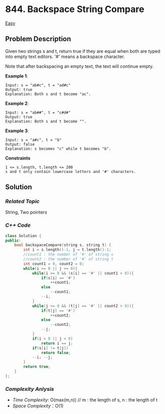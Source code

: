 # 844. Backspace String Compare
[Easy](https://leetcode.com/problems/backspace-string-compare/description/)

## Problem Description

Given two strings s and t, return true if they are equal when both are typed into empty text editors. '#' means a backspace character.

Note that after backspacing an empty text, the text will continue empty.


**Example 1**:
```
Input: s = "ab#c", t = "ad#c"
Output: true
Explanation: Both s and t become "ac".
```
**Example 2**:
```
Input: s = "ab##", t = "c#d#"
Output: true
Explanation: Both s and t become "".
```
**Example 3**:
```
Input: s = "a#c", t = "b"
Output: false
Explanation: s becomes "c" while t becomes "b".
```

**Constraints**
```
1 <= s.length, t.length <= 200
s and t only contain lowercase letters and '#' characters.
```

## Solution

### _Related Topic_
   String, Two pointers

### _C++ Code_
```cpp
class Solution {
public:
    bool backspaceCompare(string s, string t) {
        int i = s.length()-1, j = t.length()-1;
        //count1 : the number of '#' of string s 
        //count2 : the number of '#' of string t
        int count1 = 0, count2 = 0;
        while(i >= 0 || j >= 0){
            while(i >= 0 && (s[i] == '#' || count1 > 0)){
                if(s[i] == '#')
                    ++count1;
                else
                    --count1;
                --i;
            }
            while(j >= 0 && (t[j] == '#' || count2 > 0)){
                if(t[j] == '#')
                    ++count2;
                else
                    --count2;
                --j;
            }
            if(i < 0 || j < 0)
                return i == j;
            if(s[i] != t[j])
                return false;
            --i; --j;
        }
        return true;
    }
};
```

### _Complexity Anlysis_
- _Time Complexity_: O(max(m,n)) // m : the length of s, n : the length of t
- _Space Complexity_：O(1)
